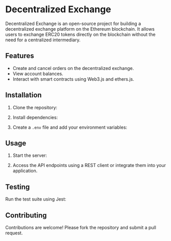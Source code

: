 # Decentralized Exchange

Decentralized Exchange is an open-source project for building a decentralized exchange platform on the Ethereum blockchain. It allows users to exchange ERC20 tokens directly on the blockchain without the need for a centralized intermediary.

## Features

- Create and cancel orders on the decentralized exchange.
- View account balances.
- Interact with smart contracts using Web3.js and ethers.js.

## Installation

1. Clone the repository:


2. Install dependencies:


3. Create a `.env` file and add your environment variables:


## Usage

1. Start the server:


2. Access the API endpoints using a REST client or integrate them into your application.

## Testing

Run the test suite using Jest:


## Contributing

Contributions are welcome! Please fork the repository and submit a pull request.

